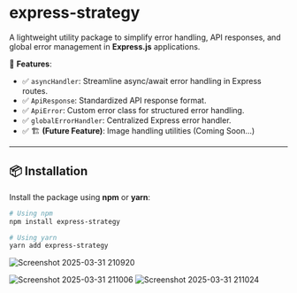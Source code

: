 # express-strategy

A lightweight utility package to simplify error handling, API responses, and global error management in **Express.js** applications.  

🚀 **Features**:
- ✅ `asyncHandler`: Streamline async/await error handling in Express routes.
- ✅ `ApiResponse`: Standardized API response format.
- ✅ `ApiError`: Custom error class for structured error handling.
- ✅ `globalErrorHandler`: Centralized Express error handler.
- ✅ 🏗️ **(Future Feature)**: Image handling utilities (Coming Soon...)

---

## 📦 **Installation**

Install the package using **npm** or **yarn**:

```sh
# Using npm
npm install express-strategy

# Using yarn
yarn add express-strategy
```


![Screenshot 2025-03-31 210920](https://github.com/user-attachments/assets/29b39260-3f2c-4f2e-b063-92cd083506de)

![Screenshot 2025-03-31 211006](https://github.com/user-attachments/assets/1691bb4d-0d42-41ae-b566-456776668a13)
![Screenshot 2025-03-31 211024](https://github.com/user-attachments/assets/ea6a5c17-25e2-4405-9a6b-d74341f2ecaa)
